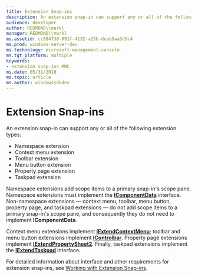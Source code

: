 ```yaml
---
title: Extension Snap-ins
description: An extension snap-in can support any or all of the following extension types
audience: developer
author: REDMOND\\markl
manager: REDMOND\\markl
ms.assetid: cc084730-091f-4132-a25b-deab5aa3d9c4
ms.prod: windows-server-dev
ms.technology: microsoft-management-console
ms.tgt_platform: multiple
keywords:
- extension snap-ins MMC
ms.date: 05/31/2018
ms.topic: article
ms.author: windowssdkdev
---
```


# Extension Snap-ins

An extension snap-in can support any or all of the following extension types:

-   Namespace extension
-   Context menu extension
-   Toolbar extension
-   Menu button extension
-   Property page extension
-   Taskpad extension

Namespace extensions add scope items to a primary snap-in's scope pane. Namespace extensions must implement the [**IComponentData**](icomponentdata.md) interface. Non-namespace extensions — context menu, toolbar, menu button, property page, and taskpad extensions — do not add scope items to a primary snap-in's scope pane, and consequently they do not need to implement **IComponentData**.

Context menu extensions implement [**IExtendContextMenu**](iextendcontextmenu.md); toolbar and menu button extensions implement [**IControlbar**](icontrolbar.md). Property page extensions implement [**IExtendPropertySheet2**](iextendpropertysheet2.md). Finally, taskpad extensions implement the [**IExtendTaskpad**](iextendtaskpad.md) interface.

For detailed information about interface and other requirements for extension snap-ins, see [Working with Extension Snap-ins](working-with-extension-snap-ins.md).

 

 




